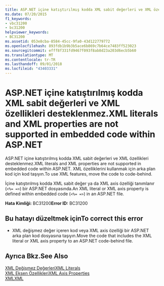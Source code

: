 ```yaml
---
title: ASP.NET içine katıştırılmış kodda XML sabit değerleri ve XML özellikleri desteklenmez.
ms.date: 07/20/2015
f1_keywords:
- vbc31200
- bc31200
helpviewer_keywords:
- BC31200
ms.assetid: 053e8cba-8584-45cc-9fa0-43d122779772
ms.openlocfilehash: 893fdb1b9b3b5ace6b869c7b64ce7483ff523023
ms.sourcegitcommit: efff8f331fd9467f093f8ab8d23a203d6ecb5b60
ms.translationtype: MT
ms.contentlocale: tr-TR
ms.lasthandoff: 09/01/2018
ms.locfileid: "43403331"
---
```

# <a name="xml-literals-and-xml-properties-are-not-supported-in-embedded-code-within-aspnet"></a><span data-ttu-id="fd8b5-102">ASP.NET içine katıştırılmış kodda XML sabit değerleri ve XML özellikleri desteklenmez.</span><span class="sxs-lookup"><span data-stu-id="fd8b5-102">XML literals and XML properties are not supported in embedded code within ASP.NET</span></span>
<span data-ttu-id="fd8b5-103">ASP.NET içine katıştırılmış kodda XML sabit değerleri ve XML özellikleri desteklenmez.</span><span class="sxs-lookup"><span data-stu-id="fd8b5-103">XML literals and XML properties are not supported in embedded code within ASP.NET.</span></span> <span data-ttu-id="fd8b5-104">XML özelliklerini kullanmak için arka plan kod için kod taşıyın.</span><span class="sxs-lookup"><span data-stu-id="fd8b5-104">To use XML features, move the code to code-behind.</span></span>  
  
 <span data-ttu-id="fd8b5-105">İçine katıştırılmış kodda XML sabit değer ya da XML axis özelliği tanımlanır (`<%= =>`) bir ASP.NET dosyasında.</span><span class="sxs-lookup"><span data-stu-id="fd8b5-105">An XML literal or XML axis property is defined within embedded code (`<%= =>`) in an ASP.NET file.</span></span>  
  
 <span data-ttu-id="fd8b5-106">**Hata Kimliği:** BC31200</span><span class="sxs-lookup"><span data-stu-id="fd8b5-106">**Error ID:** BC31200</span></span>  
  
## <a name="to-correct-this-error"></a><span data-ttu-id="fd8b5-107">Bu hatayı düzeltmek için</span><span class="sxs-lookup"><span data-stu-id="fd8b5-107">To correct this error</span></span>  
  
-   <span data-ttu-id="fd8b5-108">XML değişmez değer içeren kod veya XML axis özelliği bir ASP.NET arka plan kod dosyasına taşıyın.</span><span class="sxs-lookup"><span data-stu-id="fd8b5-108">Move the code that includes the XML literal or XML axis property to an ASP.NET code-behind file.</span></span>  
  
## <a name="see-also"></a><span data-ttu-id="fd8b5-109">Ayrıca Bkz.</span><span class="sxs-lookup"><span data-stu-id="fd8b5-109">See Also</span></span>  
 [<span data-ttu-id="fd8b5-110">XML Değişmez Değerleri</span><span class="sxs-lookup"><span data-stu-id="fd8b5-110">XML Literals</span></span>](../../../visual-basic/language-reference/xml-literals/index.md)  
 [<span data-ttu-id="fd8b5-111">XML Eksen Özellikleri</span><span class="sxs-lookup"><span data-stu-id="fd8b5-111">XML Axis Properties</span></span>](../../../visual-basic/language-reference/xml-axis/index.md)  
 [<span data-ttu-id="fd8b5-112">XML</span><span class="sxs-lookup"><span data-stu-id="fd8b5-112">XML</span></span>](../../../visual-basic/programming-guide/language-features/xml/index.md)
